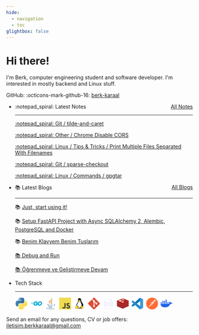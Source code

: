```yaml
---
hide:
  - navigation
  - toc
glightbox: false
---
```


<style>
.md-content__button.md-icon {
  display: none !important;
}
</style>

# Hi there!

I'm Berk, computer engineering student and software developer. I'm interested in mostly backend and
Linux stuff.

GitHub: :octicons-mark-github-16: [berk-karaal](https://github.com/berk-karaal/)

<style>
.skill-icon {
  width: 2rem;
  max-width: 100%;
  margin: 0.1rem;
}
</style>

<div class="grid cards" markdown>

-   :notepad_spiral: Latest Notes <span style="float:right">[All Notes](./notes/index.md)</span>

    ---
    [:notepad_spiral: Git / tilde-and-caret](./notes/git/tilde-and-caret/index.md)

    [:notepad_spiral: Other / Chrome Disable CORS](./notes/other/chrome-disable-cors/index.md)

    [:notepad_spiral: Linux / Tips & Tricks / Print Multiple Files Separated With
    Filenames](./notes/linux/tips-and-tricks/print-multiple-files-separated-with-filename/index.md)

    [:notepad_spiral: Git / sparse-checkout](./notes/git/sparse-checkout/index.md)

    [:notepad_spiral: Linux / Commands / gpgtar](./notes/linux/commands/gpgtar/index.md)

-   :books: Latest Blogs <span style="float:right">[All Blogs](./blog/index.md)</span>

    ---
    :books: [Just, start using it!](./blog/posts/2024-12-06-just-start-using-it/index.md)

    :books: [Setup FastAPI Project with Async SQLAlchemy 2, Alembic, PostgreSQL and
    Docker](./blog/posts/2024-09-19-fastapi-setup/index.md)

    :books: [Benim Klavyem Benim
    Tuşlarım](./blog/posts/2023-12-06-benim-klavyem-benim-tuslarim/index.md)

    [:books: Debug and Run](./blog/posts/2022-09-30-debug-and-run/index.md)

    [:books: Öğrenmeye ve Geliştirmeye Devam](./blog/posts/2022-06-18-ogrenmeye-ve-gelistirmeye-devam/index.md)

</div>

<div class="grid cards" markdown>

-   Tech Stack

    ---
    <img src="./assets/skill-icons/python.png" alt="python" class="skill-icon"/>
    <img src="./assets/skill-icons/go.png" alt="go" class="skill-icon"/>
    <img src="./assets/skill-icons/java.png" alt="java" class="skill-icon"/>
    <img src="./assets/skill-icons/js.png" alt="javascript" class="skill-icon"/>

    <img src="./assets/skill-icons/linux.png" alt="linux" class="skill-icon">
    <img src="./assets/skill-icons/git.png" alt="git" class="skill-icon">
    <img src="./assets/skill-icons/sql.png" alt="sql" class="skill-icon">
    <img src="./assets/skill-icons/redis.png" alt="redis" class="skill-icon"/>
    <img src="./assets/skill-icons/vscode.png" alt="vscode" class="skill-icon">
    <img src="./assets/skill-icons/postman.png" alt="postman" class="skill-icon">
    <img src="./assets/skill-icons/docker.png" alt="docker" class="skill-icon">

</div>

Send an email for any questions, CV or job offers:
[iletisim.berkkaraal@gmail.com](mailto:iletisim.berkkaraal@gmail.com)
